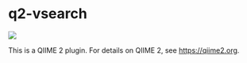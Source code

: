# q2-vsearch

![](https://github.com/qiime2/q2-vsearch/workflows/ci-dev/badge.svg)

This is a QIIME 2 plugin. For details on QIIME 2, see https://qiime2.org.